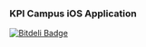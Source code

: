 ### KPI Campus iOS Application



[![Bitdeli Badge](https://d2weczhvl823v0.cloudfront.net/DOIS/ecampus-client-ios/trend.png)](https://bitdeli.com/free "Bitdeli Badge")

